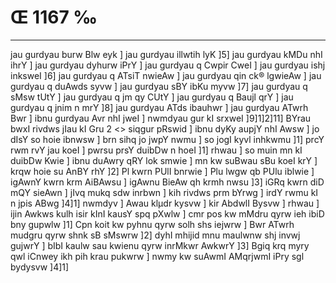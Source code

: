 # Œ 1167 ‰
---
jau gurdyau burw Blw eyk ] jau gurdyau illwtih lyK ]5] jau gurdyau kMDu
nhI ihrY ] jau gurdyau dyhurw iPrY ] jau gurdyau q Cwpir CweI ] jau
gurdyau ishj inksweI ]6] jau gurdyau q ATsiT nwieAw ] jau gurdyau
qin ck® lgwieAw ] jau gurdyau q duAwds syvw ] jau gurdyau sBY ibKu
myvw ]7] jau gurdyau q sMsw tUtY ] jau gurdyau q jm qy CUtY ] jau gurdyau
q Baujl qrY ] jau gurdyau q jnim n mrY ]8] jau gurdyau ATds
ibauhwr ] jau gurdyau ATwrh Bwr ] ibnu gurdyau Avr nhI jweI ]
nwmdyau gur kI srxweI ]9]1]2]11]
BYrau bwxI rivdws jIau kI Gru 2
<> siqgur pRswid ]
ibnu dyKy aupjY nhI Awsw ] jo dIsY so hoie ibnwsw ] brn sihq jo jwpY
nwmu ] so jogI kyvl inhkwmu ]1] prcY rwm rvY jau koeI ] pwrsu prsY
duibDw n hoeI ]1] rhwau ] so muin mn kI duibDw Kwie ] ibnu duAwry qRY
lok smwie ] mn kw suBwau sBu koeI krY ] krqw hoie su AnBY rhY ]2]
Pl kwrn PUlI bnrwie ] Plu lwgw qb PUlu iblwie ] igAwnY kwrn krm
AiBAwsu ] igAwnu BieAw qh krmh nwsu ]3] iGRq kwrn diD mQY
sieAwn ] jIvq mukq sdw inrbwn ] kih rivdws prm bYrwg ] irdY
rwmu kI n jpis ABwg ]4]1] nwmdyv ] Awau klµdr kysvw ] kir
AbdwlI Bysvw ] rhwau ] ijin Awkws kulh isir kInI kausY spq pXwlw
] cmr pos kw mMdru qyrw ieh ibiD bny gupwlw ]1] Cpn koit kw pyhnu
qyrw solh shs iejwrw ] Bwr ATwrh mudgru qyrw shnk sB sMswrw ]2]
dyhI mhijid mnu maulwnw shj invwj gujwrY ] bIbI kaulw sau kwienu qyrw
inrMkwr AwkwrY ]3] Bgiq krq myry qwl iCnwey ikh pih krau pukwrw ]
nwmy kw suAwmI AMqrjwmI iPry sgl bydysvw ]4]1]
####
